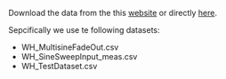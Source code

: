 Download the data from the this [website](http://www.nonlinearbenchmark.org/#WHp) or directly [here](http://www.nonlinearbenchmark.org/FILES/BENCHMARKS/WIENERHAMMERSTEINPROCESS/WienerHammersteinFiles.zip).

Sepcifically we use te following datasets:
- WH_MultisineFadeOut.csv
- WH_SineSweepInput_meas.csv
- WH_TestDataset.csv